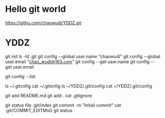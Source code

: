 # Hello git world
https://githu.com/chaowudi/YDDZ.git

# YDDZ

git init
ls -ld .git
git config --global user.name "chaowudi"
git config --global user.email "chao_wudi@163.com"
git config --get user.name
git config --get user.email

git config --list

ls ~/.gitcofig
cat ~/.gitonfig
ls ~/YDDZ/.git/config
cat ~/YDDZ/.git/config

git add README.md
git add .
cat .gitignore

git status
file .git/index
git commit -m "Initail commit"
cat .git/COMMIT_EDITMsG
git status

